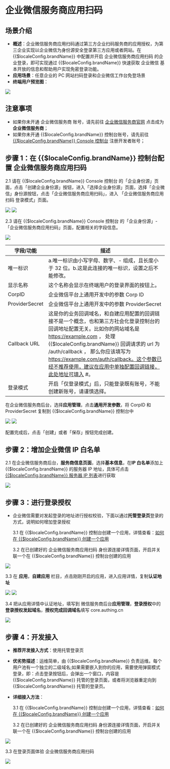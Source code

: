 # 企业微信服务商应用扫码

<LastUpdated/>

## 场景介绍

- **概述**：企业微信服务商应用扫码通过第三方企业扫码服务商的应用授权，为第三企业实现以企业微信为身份源安全登录第三方应用或者网站。在 {{$localeConfig.brandName}} 中配置并开启 企业微信服务商应用扫码 的企业登录，即可实现通过 {{$localeConfig.brandName}} 快速获取 企业微信 基本开放的信息和帮助用户实现免密登录功能。
- **应用场景**：任意企业的 PC 网站扫码登录和企业微信工作台免登场景
- **终端用户预览图**：

<img src="./images/07.png" >

## 注意事项

- 如果你未开通 企业微信服务商 账号，请先前往 [企业微信服务商官网](https://open.work.weixin.qq.com/) 点击成为**企业微信服务商**；
- 如果你未开通 {{$localeConfig.brandName}} 控制台账号，请先前往 [{{$localeConfig.brandName}} Console 控制台](https://authing.cn/) 注册开发者账号；

## 步骤 1：在 {{$localeConfig.brandName}} 控制台配置 企业微信服务商应用扫码

2.1 请在 {{$localeConfig.brandName}} Console 控制台 的「企业身份源」页面，点击「创建企业身份源」按钮，进入「选择企业身份源」页面，选择「企业微信」身份源按钮，点击「企业微信服务商应用扫码」，进入 「企业微信服务商应用扫码 登录模式」页面。

<img src="./images/04.png" >

<img src="./images/05.png" >

2.3 请在 {{$localeConfig.brandName}} Console 控制台 的「企业身份源」-「企业微信服务商应用扫码」页面，配置相关的字段信息。

<img src="./images/06.png" >

| 字段/功能      | 描述 |
| -------------- | --------------------------|
| 唯一标识       | a.唯一标识由小写字母、数字、- 组成，且长度小于 32 位。b.这是此连接的唯一标识，设置之后不能修改。                                                                                                                                                                                                                                                      |
| 显示名称       | 这个名称会显示在终端用户的登录界面的按钮上。                                                                                                                                                                                                                                                                                                          |
| CorpID         | 企业微信平台上通用开发中的参数 Corp ID                                                                                                                                                                                                                                                                                                                |
| ProviderSecret | 企业微信平台上通用开发中的参数 ProviderSecret                                                                                                                                                                                                                                                                                                         |
| Callback URL   | 这是你的业务回调域名，和自建应用配置的回调链接不是一个概念，也和第三方社会化登录控制台的回调地址配置无关。比如你的网站域名是 https://example.com ， 处理 {{$localeConfig.brandName}} 回调请求的 url 为 /auth/callback ， 那么你应该填写为 https://example.com/auth/callback。这个参数已经不推荐使用，建议在应用中单独配置回调链接，此处地址可填入 #。 |
| 登录模式       | 开启「仅登录模式」后，只能登录既有账号，不能创建新账号，请谨慎选择。                                                                                                                                                                                                                                                                                  |

在企业微信服务商后台，选择**应用管理**，点击**通用开发参数**，将 CorpID 和 ProviderSecret 复制到 {{$localeConfig.brandName}} 控制台中

<img src="./images/02.png" >

<img src="./images/06.png" >

配置完成后，点击「创建」或者「保存」按钮完成创建。

## 步骤 2：增加企业微信 IP 白名单

2.1 在企业微信服务商后台，**服务商信息页面**，选择**基本信息**，在**IP 白名单**添加上 {{$localeConfig.brandName}} 的服务器 IP 地址，具体可点击 [{{$localeConfig.brandName}} 服务器 IP 列表](https://core.authing.cn/api/v2/system/public-ips)进行获取

<img src="./images/01.png" >

## 步骤 3：进行登录授权

- 企业微信需要对发起登录的地址进行授权校验，下面以通过**托管登录页**登录的方式，说明如何增加登录授权

  3.1 在 {{$localeConfig.brandName}} 控制台创建一个应用，详情查看：[如何在 {{$localeConfig.brandName}} 创建一个应用](/guides/app-new/create-app/create-app.md)

  3.2 在已创建好的 企业微信服务商应用扫码 身份源连接详情页面，开启并关联一个在 {{$localeConfig.brandName}} 控制台创建的应用

<img src="./images/09.png" >

3.3 在 **应用**，**自建应用** 栏目，点击刚刚开启的应用，进入应用详情，复制**认证地址**

<img src="./images/10.png" >

<img src="./images/11.png" >

3.4 把从应用详情中认证地址，填写到 微信服务商后台**应用管理**，**登录授权**中的**登录授权发起域名**，**授权完成回调域名**填写 core.authing.cn

<img src="./images/03.png" >

## 步骤 4：开发接入

- **推荐开发接入方式**：使用托管登录页

- **优劣势描述**：运维简单，由 {{$localeConfig.brandName}} 负责运维。每个用户池有一个独立的二级域名;如果需要嵌入到你的应用，需要使用弹窗模式登录，即：点击登录按钮后，会弹出一个窗口，内容是 {{$localeConfig.brandName}} 托管的登录页面，或者将浏览器重定向到 {{$localeConfig.brandName}} 托管的登录页。

- **详细接入方法**：

  3.1 在 {{$localeConfig.brandName}} 控制台创建一个应用，详情查看：[如何在 {{$localeConfig.brandName}} 创建一个应用](/guides/app-new/create-app/create-app.md)

  3.2 在已创建好的 企业微信服务商应用扫码 身份源连接详情页面，开启并关联一个在 {{$localeConfig.brandName}} 控制台创建的应用

<img src="./images/09.png" >

3.3 在登录页面体验 企业微信服务商应用扫码

<img src="./images/07.png" >
